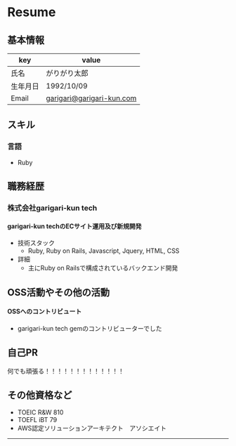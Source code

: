 # Resume

## 基本情報

|key|value|
|---|---|
|氏名|がりがり太郎|
|生年月日|1992/10/09|
|Email|garigari@garigari-kun.com|


## スキル

### 言語

- Ruby

## 職務経歴

### 株式会社garigari-kun tech

#### garigari-kun techのECサイト運用及び新規開発

- 技術スタック
    - Ruby, Ruby on Rails, Javascript, Jquery, HTML, CSS
- 詳細
    - 主にRuby on Railsで構成されているバックエンド開発

## OSS活動やその他の活動

#### OSSへのコントリビュート
- garigari-kun tech gemのコントリビューターでした

## 自己PR
何でも頑張る！！！！！！！！！！！！！

## その他資格など

- TOEIC R&W 810
- TOEFL iBT 79
- AWS認定ソリューションアーキテクト　アソシエイト

---
